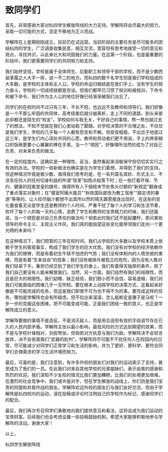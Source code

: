 # 致同学们

首先，非常感谢大家对杭四学生解放阵线的大力支持。学解阵将会尽最大的努力，采取一切可能的方式，坚定不移地为正义而战。

学解阵在上星期刚刚成立，目前仍在试运营。当前阶段的主要任务是尽可能多的团结杭四的学生，广泛调查收集民意，相互交流，宽容但有思考地接受一切的意见和观点，寻找共识，以此来壮大和巩固我们的力量。在这第一个阶段，也是最重要的阶段中，我们更需要同学们的共同努力和支持。

我们始终坚信，学校是属于全体师生、后勤职工和领导干部的学校，而不是少数西装革履之人大手一挥，说一不二的地方。而杭四的数千名学生则是我们学校组成的大多数，是学校的主体和主人公。学校的命运归根结底在我们手上，没有学生的努力奋斗，学校的一切成绩就都是空谈。但我们都早已习惯了规训和被规训，下命令和被下命令，我们作为主人公的地位好像已经渐渐被我们淡忘了。

同学们的在校时间不过只有三年，不长不短，也远远不及教师和领导们。我们好像是一个不那么牢固的共同体，高考结束后就分崩离析，走上不同的道路，到头来彼此却都还是陌生的“校友”。学校如何与我无关，干好自己的事情，熬一熬也就过去了的想法，不知不觉就在我们心里站稳了脚跟。对学校决策的不合理之处，不仅仅是我们学生，学校的几乎每一个人都有怨言和不解。但安安稳稳，不出岔子地度过这三年，是学生们内心深处共同的心愿。教师和劳动者们更不用说，手上的养家糊口的饭碗更要小心翼翼的捧在手里。当一个“顺民”，好像理所当然的成为了对自己负责、对未来负责的做法。

在一定的程度内，这确实是一种理性、妥当，虽然看起来消极保守但切切实实行之有效的办法。学校的一些新做法也确实是在为学生们着想，并得到了我们的支持。但这种情况毕竟是极少数。值得我们思考的是，在一系列莫名其妙、形式主义、不涉及任何人的任何切身利益的所谓“改革”如雨点般落下时；在一些打着环保、节约、健康的冠冕堂皇的旗号，搞得所有人于细枝末节处焦头烂额的“新规定”翻身成了重点落实对象时；在“寝室阿姨大裁员”“拆除国际部改为教工宿舍”“薛定谔的春游”等等的，让人绞尽脑汁都想不出其所以然的晴天霹雳接连出现时，在这些的变化蚕食着无论是学生还是教师的个人时间，严重干扰了每个人的学习和生活节奏，败坏了每个人的每一天的心情，浪费了学生和教师的宝贵精力的时候，我们还能说，当一个顺民是对自己负责任的做法吗？倘若此时我们还不挺起腰杆，质问某些领导的命令主义、主观主义作风，我们真的能指望这些变化能带领我们走向一个更光明的未来吗？

在这种情况下，我们短暂的三年在校时间，我们占学校的大多数以及学校本质上依赖于学生的客观事实，构成了我们学生的巨大优势。我们没有对学校的经济依赖作为我们的镣铐，而是有着初生牛犊不怕虎的气势；我们没有体制内的人情世故的束缚，而是有着“生来自由”的信条；我们没有被排斥被孤立的危险，因为没有人敢对我们轻易下手。重担已经交到了我们学生的身上，我们有着得天独厚的条件，除了我们自己更没有人能来解放我们。当然，另一方面，我们自然有我们的局限性，而且是巨大的局限性。我们幼稚、缺乏经验，我们胆小而不自信，容易退缩，我们对我们可能面临的困难几乎一无所知。要在根本上动摇学校的决策方式，这看起来好像是不可能完成的任务，但这是我们即使不可为也不得不为的事。要完成这样的任务，哪怕是学解阵也会有所疑虑。但不拉出来溜溜，怎么能断定是骡子是马呢？一步一步的克服这些困难，把不可能变成可能，正是我们团结一致的意义，也正是学解阵成立的意义。

学解阵要做的事情不是造反，不是消灭敌人，而是用合适但有效的手段调节存在已久的人民内部矛盾。学解阵主张以最小影响，最低风险的方式达到期望的效果，而不是与学校针锋相对，剑拔弩张。但倘若对方执意与我们为敌，学解阵决不会轻言放弃，决不会吝啬我们“武器的批判”。学解阵将尽可能不干扰任何人在校园内的日常，尽可能减少对同学们正常学习和生活的影响，并为了更好、更科学、更符合同学们合理需求的学习生活环境而努力。

最后，可喜的是，我们注意到，有许多外校的朋友们对我们的运动表示了支持，甚至成为了我们的一员。在此我们对来自其他学校的兄弟姐妹们，表示由衷的感谢和热烈的欢迎。我们深知不少友校的情况比我们更加糟糕，比我们的处境更加艰难。在激烈的社会竞争中，我们或许是对手，但在学生解放的战线上，你们则是我们宝贵的同盟和并肩作战的朋友。学解阵欢迎外校的朋友们与我们友好交流，但由于学解阵是杭四校内的运动，请在投稿或评论时注明自己的学校作为标记，感谢同学们的配合。

最后，我们再次号召同学们勇敢地向我们提供意见和看法，这将会成为我们运动的宝贵财富。后续我们也会考虑设置一些投稿鼓励机制，希望大家能够积极地参与学解阵的活动。谢谢大家！

以上，

杭四学生解放阵线